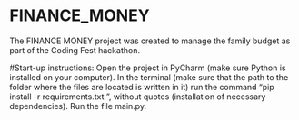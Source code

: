 # FINANCE_MONEY
The FINANCE MONEY project was created to manage the family budget as part of the Coding Fest hackathon. 

#Start-up instructions: 
Open the project in PyCharm (make sure Python is installed on your computer). In the terminal (make sure that the path to the folder where the files are located is written in it) run the command “pip install -r requirements.txt ”, without quotes (installation of necessary dependencies). Run the file main.py.
